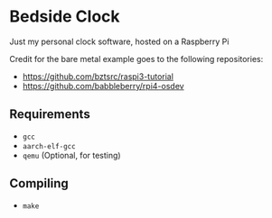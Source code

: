 # Bedside Clock

Just my personal clock software, hosted on a Raspberry Pi

Credit for the bare metal example goes to the following repositories:

- https://github.com/bztsrc/raspi3-tutorial
- https://github.com/babbleberry/rpi4-osdev

## Requirements

- `gcc`
- `aarch-elf-gcc`
- `qemu` (Optional, for testing)

## Compiling

- `make`
